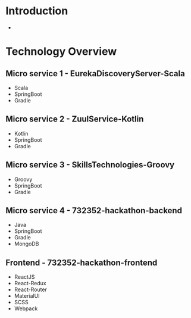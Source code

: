 # Introduction
-

# Technology Overview

## Micro service 1 - EurekaDiscoveryServer-Scala

- Scala
- SpringBoot
- Gradle

## Micro service 2 - ZuulService-Kotlin

- Kotlin
- SpringBoot
- Gradle

## Micro service 3 - SkillsTechnologies-Groovy

- Groovy
- SpringBoot
- Gradle

## Micro service 4 - 732352-hackathon-backend

- Java
- SpringBoot
- Gradle
- MongoDB


## Frontend - 732352-hackathon-frontend

- ReactJS
- React-Redux
- React-Router
- MaterialUI
- SCSS
- Webpack
